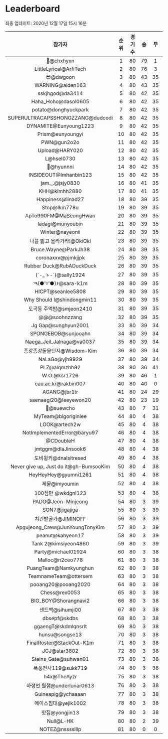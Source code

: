 # Leaderboard
최종 업데이트: 2020년 12월 17일 15시 16분




| 참가자 | 순위 | 경기수 | 승 | 무 | 패 | 승점 |
|:---:|:---:|:---:|:---:|:---:|:---:|:---:|
| 👑@chxhyxn | 1 | 80 | 79 | 1 | 0 | 238 |
| LittleLyrical@ArfiTech | 2 | 80 | 76 | 3 | 1 | 231 |
| 😎@dwgoon | 3 | 80 | 43 | 35 | 2 | 164 |
| WARNING@aiden163 | 4 | 80 | 43 | 35 | 2 | 164 |
| sskjhgod@da3414 | 5 | 80 | 42 | 35 | 3 | 161 |
| Haha_Hoho@dasol0605 | 6 | 80 | 42 | 35 | 3 | 161 |
| potato@donghyuckpark | 7 | 80 | 42 | 35 | 3 | 161 |
| SUPERULTRACAPSSHONGZZANG@dudcodi | 8 | 80 | 42 | 35 | 3 | 161 |
| DYNAMITE@Eunyoung1223 | 9 | 80 | 42 | 35 | 3 | 161 |
| Prism@eunyoungyi | 10 | 80 | 42 | 35 | 3 | 161 |
| PWN@gun2o2o | 11 | 80 | 42 | 35 | 3 | 161 |
| Upload@HARY020 | 12 | 80 | 42 | 35 | 3 | 161 |
| L@hsel0730 | 13 | 80 | 42 | 35 | 3 | 161 |
| 🐻@hyunnni | 14 | 80 | 42 | 35 | 3 | 161 |
| INSIDEOUT@Imhanbin123 | 15 | 80 | 42 | 35 | 3 | 161 |
| jam._.@jsjy0830 | 16 | 80 | 41 | 35 | 4 | 158 |
| KHH@kimhh2880 | 17 | 80 | 41 | 35 | 4 | 158 |
| Happiness@linad27 | 18 | 80 | 39 | 35 | 6 | 152 |
| Stop@lkm778u | 19 | 80 | 39 | 35 | 6 | 152 |
| ApTo990FM@MaSeongHwan | 20 | 80 | 39 | 35 | 6 | 152 |
| ladagi@munyoubin | 21 | 80 | 39 | 35 | 6 | 152 |
| Winter@nayeonii | 22 | 80 | 39 | 35 | 6 | 152 |
| 나를 밟고 올라가라!@OkiOkl | 23 | 80 | 39 | 35 | 6 | 152 |
| Bruce.Wayne@ParkJh38 | 24 | 80 | 39 | 35 | 6 | 152 |
| coronaxxx@pjmkjjpk | 25 | 80 | 39 | 35 | 6 | 152 |
| Rubber Duck@RubADuckDuck | 26 | 80 | 39 | 35 | 6 | 152 |
| (´-_ゝ-`)@sally1924 | 27 | 80 | 39 | 35 | 6 | 152 |
| ◝٩(●'▿'●)۶@sara-k1m | 28 | 80 | 39 | 35 | 6 | 152 |
| HICPT@seanlee5808 | 29 | 80 | 39 | 35 | 6 | 152 |
| Why Should I@shindongmin11 | 30 | 80 | 39 | 35 | 6 | 152 |
| 도곡동 주먹밥@smjeon2410 | 31 | 80 | 39 | 35 | 6 | 152 |
| @@@soohnzzang | 32 | 80 | 39 | 35 | 6 | 152 |
| Jg Gap@sunghyun2001 | 33 | 80 | 39 | 34 | 7 | 151 |
| SPONGEBOB@sunjooahn | 34 | 80 | 39 | 34 | 7 | 151 |
| Naega_Jeil_Jalnaga@va0037 | 35 | 80 | 39 | 34 | 7 | 151 |
| 종강종강돌을던지@Wisdom-Kim | 36 | 80 | 39 | 34 | 7 | 151 |
| NaLaGo@yjh9929 | 37 | 80 | 39 | 34 | 7 | 151 |
| PLZ@alqmzhh92 | 38 | 80 | 36 | 41 | 3 | 149 |
| W.O.@ksr1726 | 39 | 80 | 46 | 1 | 33 | 139 |
| cau.ac.kr@rakbin007 | 40 | 80 | 40 | 0 | 40 | 120 |
| AGANG@jbr1tr | 41 | 80 | 24 | 29 | 27 | 101 |
| saenaegi20@leeyewon20 | 42 | 80 | 23 | 19 | 38 | 88 |
| 👏@suewcho | 43 | 80 | 7 | 31 | 42 | 52 |
| MyTeam@bigoriginlee | 44 | 80 | 4 | 38 | 38 | 50 |
| LOOK@artech2w | 45 | 80 | 4 | 38 | 38 | 50 |
| NotImplementedError@baryu97 | 46 | 80 | 4 | 38 | 38 | 50 |
| @CDoubleH | 47 | 80 | 4 | 38 | 38 | 50 |
| jmtggm@dlaJinsook6 | 48 | 80 | 4 | 38 | 38 | 50 |
| 도비윙키@dnalsitresed | 49 | 80 | 4 | 38 | 38 | 50 |
| Never give up, Just do it@gh-BumsooKim | 50 | 80 | 4 | 38 | 38 | 50 |
| HeyHeyHey@gyumni1261 | 51 | 80 | 4 | 38 | 38 | 50 |
| 제물@imyoumin | 52 | 80 | 4 | 38 | 38 | 50 |
| 100점만 @wkdgnl123 | 53 | 80 | 4 | 38 | 38 | 50 |
| PADO@Jeon-Minjeong | 54 | 80 | 3 | 39 | 38 | 48 |
| SON7@jigajiga | 55 | 80 | 3 | 39 | 38 | 48 |
| 치킨발굴가@JIMINOFF | 56 | 80 | 3 | 39 | 38 | 48 |
| Apgujeong_Crew@JunYoungTonyKim | 57 | 80 | 3 | 39 | 38 | 48 |
| peanut@kahyeon17 | 58 | 80 | 3 | 39 | 38 | 48 |
| Tank 2@kimsiyeon4860 | 59 | 80 | 3 | 39 | 38 | 48 |
| Party@michael01924 | 60 | 80 | 3 | 38 | 39 | 47 |
| Malloc@n2ceo778 | 61 | 80 | 3 | 38 | 39 | 47 |
| PuangTeam@Namkyunghun | 62 | 80 | 3 | 38 | 39 | 47 |
| TeamnameTeam@ottersem | 63 | 80 | 3 | 38 | 39 | 47 |
| pooang20@pooang2020 | 64 | 80 | 3 | 38 | 39 | 47 |
| Chess@rex0053 | 65 | 80 | 3 | 38 | 39 | 47 |
| BIG_BOY@Shorangnavi2 | 66 | 80 | 3 | 38 | 39 | 47 |
| 샌드백@sihumji00 | 67 | 80 | 3 | 38 | 39 | 47 |
| dbsepf@skdbs | 68 | 80 | 3 | 38 | 39 | 47 |
| ggaengT@skdmlqnsrlt | 69 | 80 | 3 | 38 | 39 | 47 |
| hunsu@songse13 | 70 | 80 | 3 | 38 | 39 | 47 |
| FinalRoster@StackOut-K1m | 71 | 80 | 3 | 38 | 39 | 47 |
| JGJ@star3802 | 72 | 80 | 3 | 38 | 39 | 47 |
| Steins_Gate@suhwan01 | 73 | 80 | 3 | 38 | 39 | 47 |
| 폭풍전사119@sukk719 | 74 | 80 | 3 | 38 | 39 | 47 |
| h4x@TheAyzr | 75 | 80 | 3 | 38 | 39 | 47 |
| 하정언 원챔@underlunar0613 | 76 | 80 | 3 | 38 | 39 | 47 |
| Guineapig@ychaaaan | 77 | 80 | 3 | 38 | 39 | 47 |
| 에이스침대@yejik1002 | 78 | 80 | 3 | 38 | 39 | 47 |
| 맛집@yongjin13 | 79 | 80 | 3 | 38 | 39 | 47 |
| Null@L-HK | 80 | 80 | 2 | 39 | 39 | 45 |
| NOTEZ@nsssslllp | 81 | 80 | 0 | 0 | 80 | 0 |